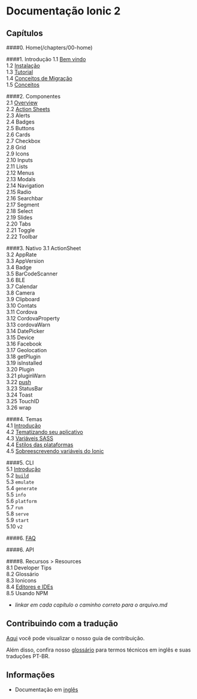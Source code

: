 # Documentação Ionic 2


## Capítulos  

####0. Home(/chapters/00-home)

####1. Introdução 
1.1 [Bem vindo](chapters/01-introducao/01a-welcome.md)   
1.2 [Instalação](chapters/01-introducao/01b-instalation.md)   
1.3 [Tutorial](chapters/01-introducao/01c-tutorial.md)  
1.4 [Conceitos de Migração](chapters/01-introducao/01d-migration.md)  
1.5 [Conceitos](chapters/01-introducao/01e-core-concepts.md)  

####2. Componentes    
2.1 [Overview](chapters/02-componentes/2a-overview.md)   
2.2 [Action Sheets](chapters/02-componentes/2b-action-sheets.md)  
2.3 Alerts  
2.4 Badges  
2.5 Buttons  
2.6 Cards  
2.7 Checkbox  
2.8 Grid  
2.9 Icons  
2.10 Inputs  
2.11 Lists  
2.12 Menus  
2.13 Modals  
2.14 Navigation  
2.15 Radio  
2.16 Searchbar  
2.17 Segment  
2.18 Select  
2.19 Slides  
2.20 Tabs  
2.21 Toggle  
2.22 Toolbar 

####3. Nativo
3.1 ActionSheet  
3.2 AppRate  
3.3 AppVersion  
3.4 Badge  
3.5 BarCodeScanner  
3.6 BLE  
3.7 Calendar  
3.8 Camera  
3.9 Clipboard  
3.10 Contats  
3.11 Cordova  
3.12 CordovaProperty  
3.13 cordovaWarn  
3.14 DatePicker  
3.15 Device  
3.16 Facebook  
3.17 Geolocation  
3.18 getPlugin  
3.19 isInstalled  
3.20 Plugin  
3.21 pluginWarn  
3.22 [push](chapters/03-nativo/3v-push.md)  
3.23 StatusBar  
3.24 Toast  
3.25 TouchID  
3.26 wrap  

####4. Temas  
4.1 [Introdução](chapters/04-temas/4a-intro.md)  
4.2 [Tematizando seu aplicativo](chapters/04-temas/4b-theming-your-ionic-app.md)  
4.3 [Variáveis SASS](chapters/04-temas/4c-sass-variables.md)  
4.4 [Estilos das plataformas](chapters/04-temas/4d-platform-vars.md)  
4.5 [Sobreescrevendo variáveis do Ionic](chapters/04-temas/4e-overriding-ionic-variables.md) 

####5. CLI  
5.1 [Introdução](chapters/05-cli/5a-intro.md)   
5.2 [`build`](chapters/05-cli/5b-build.md)  
5.3 `emulate`  
5.4 `generate`  
5.5 `info`  
5.6 `platform`  
5.7 `run`  
5.8 `serve`  
5.9 `start`  
5.10 `v2` 

####6. [FAQ](chapters/06-faq/01-faq.md) 

####6. API 

####8. Recursos > Resources  
8.1 Developer Tips  
8.2 Glossário  
8.3 Ionicons  
8.4 [Editores e IDEs](chapters/08-recursos/08d-editors-and-ides.md)   
8.5 Usando NPM  

- *linkar em cada capítulo o caminho correto para o arquivo.md*


## Contribuindo com a tradução  

[Aqui](https://github.com/IonicBrazil/ionic2-docs/blob/master/CONTRIBUTING.md) você pode visualizar o nosso guia de contribuição.  

Além disso, confira nosso [glossário](https://github.com/IonicBrazil/ionic2-docs/blob/master/glossario.md) para termos técnicos em inglês e suas traduções PT-BR.


## Informações  

* Documentação em [inglês](http://ionicframework.com/docs/v2/)
